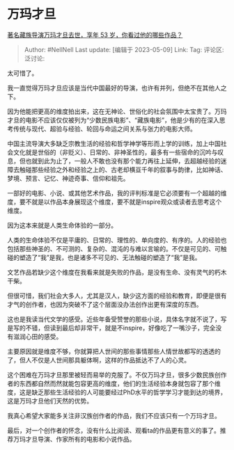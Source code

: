 # 万玛才旦
[著名藏族导演万玛才旦去世，享年 53 岁，你看过他的哪些作品？](https://www.zhihu.com/question/599727610/answer/3019135738)

> Author: #NellNell
> Last update: [编辑于 2023-05-09]
> Link:
> Tag:
> 评论区:
> 泛讨论:

太可惜了。

我一直觉得万玛才旦应该是当代中国最好的导演，也许有并列，但绝不在其他人之下。

因为他能把更高的维度拍出来，这在无神论、世俗化的社会氛围中太宝贵了。万玛才旦的电影不应该仅仅被列为“少数民族电影”、“藏族电影”，他是少有的在深入思考传统与现代、超验与经验、轮回与命运之间关系与张力的电影大师。

中国主流导演大多缺乏宗教生活的经验和哲学神学等形而上学的训练，加上中国社会文化就是世俗的（非贬义）、日常的、非神圣性的，最多有一些宿命的沉吟与叹息，但也就到此为止了，一般人不敢也没有那个能力再往上延伸，去超越经验的迷障去触碰那些经验之外和经验之上的、古老却横亘千年的叙事与韵律，比如神话、梦境、预言、记忆、神迹奇事、信仰和祖先。

一部好的电影、小说、或其他艺术作品，我的评判标准是它必须要有一个超越的维度，要不就是以作品本身展现这个维度，要不就是inspire观众或读者去思考这个维度。

因为这本来就是人类生命体验的一部分。

人类的生命体验不仅是平庸的、日常的、理性的、单向度的、有序的。人的经验也包括那些神圣的、不可测的、复杂的、混沌的与难以言喻的。不仅是可见的、可触碰的塑造了“我”是我，也是诸多不可见的、无法触碰的塑造了“我”是我。

文艺作品若缺少这个维度在我看来就是失败的作品，是没有生命、没有灵气的朽木干柴。

但很可惜，我们社会大多人，尤其是汉人，缺少这方面的经验和教育，即便是很有才气的创作者，也因为突破不了这个层面没办法创作出更有深度的东西。

这也是我读当代文学的感受。近些年备受赞誉的那些小说，具体名字就不说了，写是写的不错，但读到最后却非常干，就是不inspire，好像吃了一嘴沙子，完全没有滋润心田的感受。

主要原因就是维度不够，你就算把人世间的那些事情那些人情世故都写的透透的了，但人不仅是人世间那具躯体啊，这样的作品抵达不了人的心灵。

这个困难在万玛才旦那里被轻而易举的克服了。不仅万玛才旦，很多少数民族创作者的东西都自然而然就能包容更高的维度，他们的生活经验本身就包容了那个维度，这是缺乏那些生活经验的人可能要经过PhD水平的哲学学习才能到达的境界，这是万玛才旦他们天然的优势。

我真心希望大家能多关注非汉族创作者的作品，我们不应该只有一个万玛才旦。

最后，对一个创作者的怀念，没有什么比阅读、观看ta的作品更有意义的事了。推荐万玛才旦导演、作家所有的电影和小说作品。
